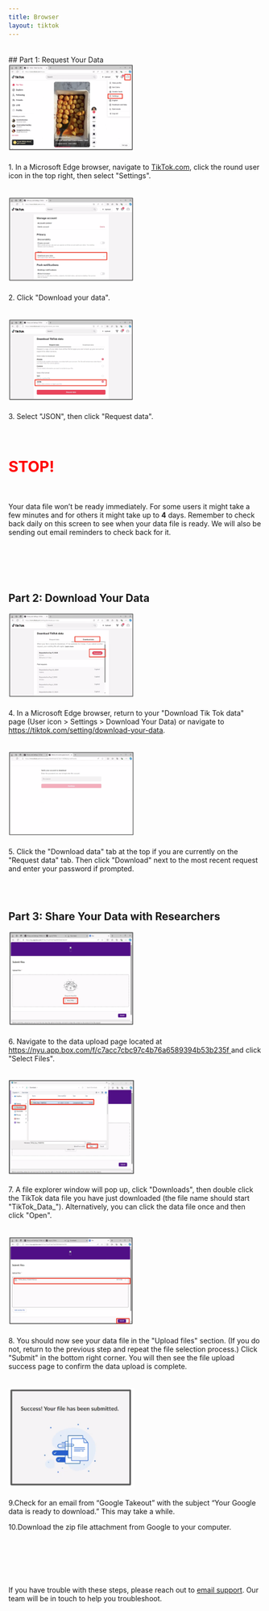 ```yaml
---
title: Browser
layout: tiktok
---
```

<style>
ol li {padding-bottom:10px;}  
  .blink-two {
		        animation: blinker-two 1.5s linear infinite;
		      }
		    @keyframes blinker-two {
		        100% {
		          opacity: 0;
		        }
		      }
</style>  
<div style="padding-top:20px;"></div>
## Part 1: Request Your Data
<div style="display: flex; flex-direction: column; align-items: flex-start; gap: 20px;">
<div style="text-align: left;">
<img src="images/Windows/windows_1.png" width="250" style="margin-bottom: 5px;">
<p>1. In a Microsoft Edge browser, navigate to <a href="https://www.tiktok.com/">TikTok.com</a>, click the round user icon in the top right, then select "Settings".</p>
</div>
<div style="text-align: left;">
<img src="images/Windows/windows_2.png" width="250" style="margin-bottom: 5px;">
<p>2. Click "Download your data".</p>
</div>
<div style="text-align: left;">
<img src="images/Windows/windows_3.png" width="250" style="margin-bottom: 5px;">
<p>3. Select "JSON", then click "Request data".</p>
</div>
<h1 style="text-align: left;"><strong style="font-size: 30px; color: #FF0000">STOP!</strong></h1> 
<p>Your data file won’t be ready immediately. For some users it might take a few minutes and for others it might take up to  <strong>4</strong> days. Remember to check back daily on this screen to see when your data file is ready. We will also be sending out email reminders to check back for it.</p>
<br/>  
</div>
<div style="padding-top:30px;"></div>

## Part 2: Download Your Data
<div style="display: flex; flex-direction: column; align-items: flex-start; gap: 20px;">
<div style="text-align: left;">
<img src="images/Windows/windows_4.png" width="250" style="margin-bottom: 5px;">
<p>4. In a Microsoft Edge browser, return to your "Download Tik Tok data" page (User icon > Settings > Download Your Data) or navigate to <a href="https://tiktok.com/setting/download-your-data">https://tiktok.com/setting/download-your-data</a>. </p>
</div>
<div style="text-align: left;">
<img src="images/Windows/windows_5.png" width="250" style="margin-bottom: 5px;">
<p>5. Click the "Download data" tab at the top if you are currently on the "Request data" tab. Then click "Download" next to the most recent request and enter your password if prompted.</p>
</div>
</div>
<div style="padding-top:30px;"></div>

## Part 3: Share Your Data with Researchers
<div style="display: flex; flex-direction: column; align-items: flex-start; gap: 20px;">
<div style="text-align: left;">
<img src="images/Windows/windows_6.png" width="250" style="margin-bottom: 5px;">
<p>6. Navigate to the data upload page located at <a href="https://nyu.app.box.com/f/c7acc7cbc97c4b76a6589394b53b235f" target="_blank">https://nyu.app.box.com/f/c7acc7cbc97c4b76a6589394b53b235f </a> and click "Select Files".</p>
</div>
<div style="text-align: left;">
<img src="images/Windows/windows_7_1.png" width="250" style="margin-bottom: 5px;">
<p>7. A file explorer window will pop up, click "Downloads", then double click the TikTok data file you have just downloaded (the file name should start "TikTok_Data_"). Alternatively, you can click the data file once and then click "Open".</p>
</div>
<div style="text-align: left;">
<img src="images/Windows/windows_8.png" width="250" style="margin-bottom: 5px;">
<p>8. You should now see your data file in the "Upload files" section. (If you do not, return to the previous step and repeat the file selection process.) Click "Submit" in the bottom right corner. You will then see the file upload success page to confirm the data upload is complete.</p>
</div>
<div style="text-align: left;">
<img src="images/Windows/windows_9.png" width="250" style="margin-bottom: 5px;">
<p>9.Check for an email from “Google Takeout” with the subject “Your Google data is ready to download.” This may take a while.</p>
<p>10.Download the zip file attachment from Google to your computer.</p>
</div>
</div>
<div style="padding-top:80px;"></div>

If you have trouble with these steps, please reach out to <a href="mailto:csmapsupport@nyu.edu">email support</a>. Our team will be in touch to help you troubleshoot. 
